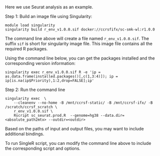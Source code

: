
Here we use Seurat analysis as an example. 

Step 1: Build an image file using Singularity: 

```
module load singularity 
singularity build r_env_v1.0.0.sif docker://ccrsfifx/sc-smk-wl:r1.0.0
```

The command line above will create a file named `r_env_v1.0.0.sif`. The suffix `sif` is short for singularity image file. This image file contains all the required R packages. 

Using the command line below, you can get the packages installed and the corresponding version information: 

```
singularity exec r_env_v1.0.0.sif R -e 'ip = as.data.frame(installed.packages()[,c(1,3:4)]); ip = ip[is.na(ip$Priority),1:2,drop=FALSE];ip'
```

Step 2: Run the command line 
```
singularity exec  \
    --cleanenv --no-home -B /mnt/ccrsf-static/ -B /mnt/ccrsf-ifx/ -B  /scratch/ccrsf_scratch \
    r_env_v1.0.0.sif \
    Rscript sc_seurat.prod.R  --genome=hg38 --data.dir=<absolute_path2mtx> --outdir=<outdir>
```

Based on the paths of input and output files, you may want to include additional bindings.  

To run SingleR script, you can modify the command line above to include the corresponding script and options. 

